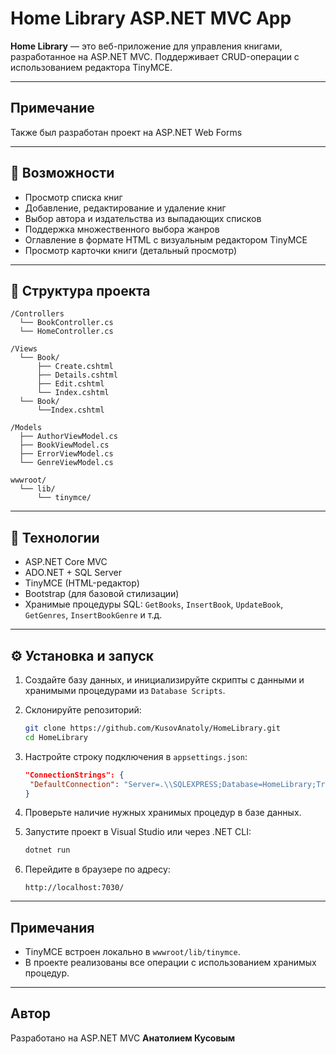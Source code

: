 # Home Library ASP.NET MVC App

**Home Library** — это веб-приложение для управления книгами, разработанное на ASP.NET MVC. Поддерживает CRUD-операции с использованием редактора TinyMCE.

---

## Примечание

Также был разработан проект на ASP.NET Web Forms

---

## 🔧 Возможности

* Просмотр списка книг
* Добавление, редактирование и удаление книг
* Выбор автора и издательства из выпадающих списков
* Поддержка множественного выбора жанров
* Оглавление в формате HTML с визуальным редактором TinyMCE
* Просмотр карточки книги (детальный просмотр)

---

## 📁 Структура проекта

```
/Controllers
  └── BookController.cs
  └── HomeController.cs

/Views
  └── Book/
      ├── Create.cshtml
      ├── Details.cshtml
      ├── Edit.cshtml
      └── Index.cshtml
  └── Book/
      └──Index.cshtml

/Models
  ├── AuthorViewModel.cs
  ├── BookViewModel.cs
  ├── ErrorViewModel.cs
  └── GenreViewModel.cs

wwwroot/
  └── lib/
      └── tinymce/
```

---

## 🧩 Технологии

* ASP.NET Core MVC
* ADO.NET + SQL Server
* TinyMCE (HTML-редактор)
* Bootstrap (для базовой стилизации)
* Хранимые процедуры SQL: `GetBooks`, `InsertBook`, `UpdateBook`, `GetGenres`, `InsertBookGenre` и т.д.

---

## ⚙️ Установка и запуск

1. Создайте базу данных, и инициализируйте скрипты с данными и хранимыми процедурами из `Database Scripts`.

2. Склонируйте репозиторий:

   ```bash
   git clone https://github.com/KusovAnatoly/HomeLibrary.git
   cd HomeLibrary
   ```

3. Настройте строку подключения в `appsettings.json`:

   ```json
   "ConnectionStrings": {
    "DefaultConnection": "Server=.\\SQLEXPRESS;Database=HomeLibrary;Trusted_Connection=True;TrustServerCertificate=True;"
   }
   ```

4. Проверьте наличие нужных хранимых процедур в базе данных.

5. Запустите проект в Visual Studio или через .NET CLI:

   ```bash
   dotnet run
   ```

6. Перейдите в браузере по адресу:

   ```
   http://localhost:7030/
   ```

---

## Примечания

* TinyMCE встроен локально в `wwwroot/lib/tinymce`.
* В проекте реализованы все операции с использованием хранимых процедур.

---

## Автор

Разработано на ASP.NET MVC
**Анатолием Кусовым**
